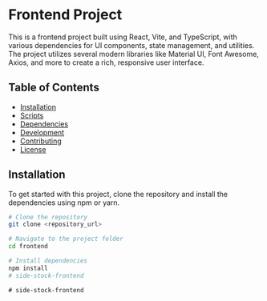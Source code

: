 # Frontend Project

This is a frontend project built using React, Vite, and TypeScript, with various dependencies for UI components, state management, and utilities. The project utilizes several modern libraries like Material UI, Font Awesome, Axios, and more to create a rich, responsive user interface.

## Table of Contents

- [Installation](#installation)
- [Scripts](#scripts)
- [Dependencies](#dependencies)
- [Development](#development)
- [Contributing](#contributing)
- [License](#license)

## Installation

To get started with this project, clone the repository and install the dependencies using npm or yarn.

```bash
# Clone the repository
git clone <repository_url>

# Navigate to the project folder
cd frontend

# Install dependencies
npm install
#   s i d e - s t o c k - f r o n t e n d  
 #   s i d e - s t o c k - f r o n t e n d  
 